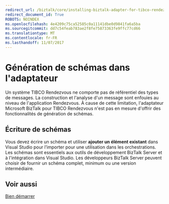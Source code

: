 ```yaml
---
redirect_url: /biztalk/core/installing-biztalk-adapter-for-tibco-rendezvous/
redirect_document_id: True
ROBOTS: NOINDEX
ms.openlocfilehash: 4e4209c75ca52585c0a11141dbe0d9841fa6a5ba
ms.sourcegitcommit: dd7c54feab783ae2f8fe75873363fe9ffc77cd66
ms.translationtype: MT
ms.contentlocale: fr-FR
ms.lasthandoff: 11/07/2017
---
```

# <a name="schema-generation-in-the-adapter"></a>Génération de schémas dans l'adaptateur
Un système TIBCO Rendezvous ne comporte pas de référentiel des types de messages. La construction et l'analyse d'un message sont enfouies au niveau de l'application Rendezvous. À cause de cette limitation, l'adaptateur Microsoft BizTalk pour TIBCO Rendezvous n'est pas en mesure d'offrir des fonctionnalités de génération de schémas.  
  
## <a name="writing-schemas"></a>Écriture de schémas  
 Vous devez écrire un schéma et utiliser **ajouter un élément existant** dans Visual Studio pour l’importer pour une utilisation dans les orchestrations. Les schémas sont essentiels aux outils de développement BizTalk Server et à l'intégration dans Visual Studio. Les développeurs BizTalk Server peuvent choisir de fournir un schéma complet, minimum ou une version intermédiaire.  
  
## <a name="see-also"></a>Voir aussi  
 [Bien démarrer](../core/getting-started-with-biztalk-adapter-for-tibco-rendezvous.md)